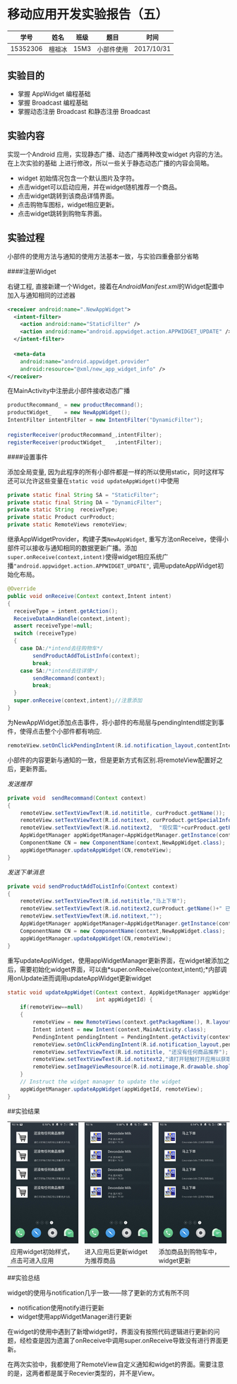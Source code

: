 # 移动应用开发实验报告（五）

|    学号    |  姓名  |  班级  |  题目   |     时间     |
| :------: | :--: | :--: | :---: | :--------: |
| 15352306 | 檀祖冰  | 15M3 | 小部件使用 | 2017/10/31 |



## 实验目的

* 掌握 AppWidget 编程基础
* 掌握 Broadcast 编程基础
* 掌握动态注册 Broadcast 和静态注册 Broadcast

## 实验内容

实现一个Android 应用，实现静态广播、动态广播两种改变widget 内容的方法。在上次实验的基础 上进行修改，所以一些关于静态动态广播的内容会简略。 

* widget 初始情况包含一个默认图片及字符。
* 点击widget可以启动应用，并在widget随机推荐一个商品。
* 点击widget跳转到该商品详情界面。
* 点击购物车图标，widget相应更新。
* 点击widget跳转到购物车界面。

## 实验过程

小部件的使用方法与通知的使用方法基本一致，与实验四重叠部分省略

####注册Widget

右键工程,  直接新建一个Widget，接着在*AndroidManifest.xml*的Widget配置中加入与通知相同的过滤器

```xml
<receiver android:name=".NewAppWidget">
  <intent-filter>
  	<action android:name="StaticFilter" />
  	<action android:name="android.appwidget.action.APPWIDGET_UPDATE" />
  </intent-filter>

  <meta-data
  	android:name="android.appwidget.provider"
  	android:resource="@xml/new_app_widget_info" />
</receiver>
```

在MainActivity中注册此小部件接收动态广播

```java
productRecommand_ = new productRecommand();
productWidget_    = new NewAppWidget();
IntentFilter intentFilter = new IntentFilter("DynamicFilter");

registerReceiver(productRecommand_,intentFilter);
registerReceiver(productWidget_   ,intentFilter);
```
####设置事件

添加全局变量,  因为此程序的所有小部件都是一样的所以使用static，同时这样写还可以允许这些变量在`static void updateAppWidget()`中使用

```java
private static final String SA = "StaticFilter";
private static final String DA = "DynamicFilter";
private static String  receiveType;
private static Product curProduct;
private static RemoteViews remoteView;
```

继承AppWidgetProvider，构建子类`NewAppWidget`, 重写方法onReceive，使得小部件可以接收与通知相同的数据更新广播。添加`super.onReceive(context,intent)`使得widget相应系统广播`"android.appwidget.action.APPWIDGET_UPDATE"`,  调用updateAppWidget初始化布局。

```java
@Override
public void onReceive(Context context,Intent intent)
{
  receiveType = intent.getAction();
  ReceiveDataAndHandle(context,intent);
  assert receiveType!=null;
  switch (receiveType)
  {
    case DA:/*intend去往购物车*/
    	sendProductAddToListInfo(context);
    	break;
    case SA:/*intend去往详情*/
    	sendRecommand(context);
    	break;
  }
  super.onReceive(context,intent);//注意添加
}
```

为NewAppWidget添加点击事件，将小部件的布局层与pendingIntend绑定到事件，使得点击整个小部件都有响应.

```java
remoteView.setOnClickPendingIntent(R.id.notification_layout,contentIntent);
```

小部件的内容更新与通知的一致，但是更新方式有区别.将remoteView配置好之后，更新界面。

*发送推荐*

```java
private void  sendRecommand(Context context)
{
    remoteView.setTextViewText(R.id.notititle, curProduct.getName());
    remoteView.setTextViewText(R.id.notitext, curProduct.getSpecialInfo()+"!");
    remoteView.setTextViewText(R.id.notitext2,  "现仅需"+curProduct.getPrice()+"!");
    AppWidgetManager appWidgetManager=AppWidgetManager.getInstance(context);
    ComponentName CN = new ComponentName(context,NewAppWidget.class);
    appWidgetManager.updateAppWidget(CN,remoteView);
}
```

*发送下单消息*

```java
private void sendProductAddToListInfo(Context context)
{
    remoteView.setTextViewText(R.id.notititle,"马上下单");
    remoteView.setTextViewText(R.id.notitext2,curProduct.getName()+" 已添加到购物车");
    remoteView.setTextViewText(R.id.notitext,"");
    AppWidgetManager appWidgetManager=AppWidgetManager.getInstance(context);
    ComponentName CN = new ComponentName(context,NewAppWidget.class);
    appWidgetManager.updateAppWidget(CN,remoteView);
}
```

重写updateAppWidget，使用appWidgetManager更新界面，在widget被添加之后，需要初始化widget界面，可以由*super.onReceive(context,intent);*内部调用onUpdate进而调用updateAppWidget更新widget

```java
static void updateAppWidget(Context context, AppWidgetManager appWidgetManager,
                            int appWidgetId) {
    if(remoteView==null)
    {
        remoteView = new RemoteViews(context.getPackageName(), R.layout.remote_view);
        Intent intent = new Intent(context,MainActivity.class);
        PendingIntent pendingIntent = PendingIntent.getActivity(context,0,intent,0);
        remoteView.setOnClickPendingIntent(R.id.notification_layout,pendingIntent);
        remoteView.setTextViewText(R.id.notititle, "还没有任何商品推荐");
        remoteView.setTextViewText(R.id.notitext2,"请打开轻触打开应用以获取更多信息");
        remoteView.setImageViewResource(R.id.notiimage,R.drawable.shoplist);
    }
    // Instruct the widget manager to update the widget
    appWidgetManager.updateAppWidget(appWidgetId, remoteView);
}
```



##实验结果

<div><table class="groupImg" ><tr><td >
<img src="lab5/init.jpg"  >
</td>
<td>
<img src="lab5/remo.jpg" >
</td>
<td>
<img src="lab5/purcha.jpg" >
</td>
</tr>
<tr>
<td class="c">
应用widget初始样式，点击可进入应用
</td>
<td class="c">
进入应用后更新widget为推荐商品
</td>
<td class="c">
添加商品到购物车中，widget更新
</td>
</tr>
</table><div>

##​实验总结

widget的使用与notification几乎一致——除了更新的方式有所不同

* notification使用notify进行更新
* widget使用appWidgetManager进行更新

在widget的使用中遇到了新增widget时，界面没有按照代码逻辑进行更新的问题，经检查是因为遗漏了onReceive中调用super.onReceive导致没有进行界面更新。

在两次实验中，我都使用了RemoteView自定义通知和widget的界面。需要注意的是，这两者都是属于Recevier类型的，并不是View。

